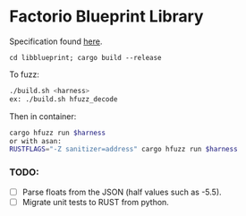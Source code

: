 # Factorio Blueprint Library

Specification found [here](https://wiki.factorio.com/Blueprint_string_format).

`cd libblueprint; cargo build --release`


To fuzz:

```bash
./build.sh <harness>
ex: ./build.sh hfuzz_decode
```

Then in container:
```bash
cargo hfuzz run $harness
or with asan:
RUSTFLAGS="-Z sanitizer=address" cargo hfuzz run $harness
```

### TODO:
- [ ] Parse floats from the JSON (half values such as -5.5).
- [ ] Migrate unit tests to RUST from python.
